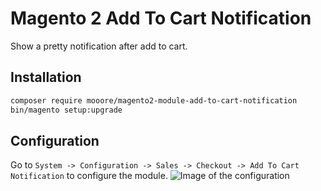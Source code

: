 # Magento 2 Add To Cart Notification
Show a pretty notification after add to cart.

## Installation
``` bash
composer require mooore/magento2-module-add-to-cart-notification
bin/magento setup:upgrade
```

## Configuration
Go to `System -> Configuration -> Sales -> Checkout -> Add To Cart Notification` to configure the module.
![Image of the configuration](docs/configuration.png)